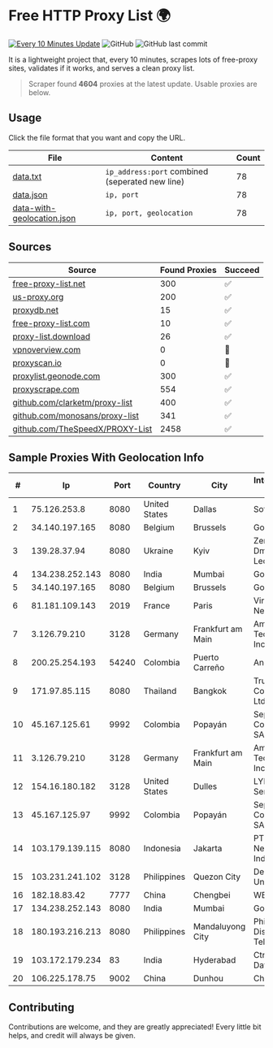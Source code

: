 
# Free HTTP Proxy List 🌍

[![Every 10 Minutes Update](https://github.com/mertguvencli/http-proxy-list/actions/workflows/main.yml/badge.svg?branch=main)](https://github.com/mertguvencli/http-proxy-list/actions/workflows/main.yml)
![GitHub](https://img.shields.io/github/license/mertguvencli/http-proxy-list)
![GitHub last commit](https://img.shields.io/github/last-commit/mertguvencli/http-proxy-list)

It is a lightweight project that, every 10 minutes, scrapes lots of free-proxy sites, validates if it works, and serves a clean proxy list.


> Scraper found **4604** proxies at the latest update. Usable proxies are below.

## Usage

Click the file format that you want and copy the URL.


|File|Content|Count|
|----|-------|-----|
|[data.txt](https://raw.githubusercontent.com/mertguvencli/http-proxy-list/main/proxy-list/data.txt)|`ip_address:port` combined (seperated new line)|78|
|[data.json](https://raw.githubusercontent.com/mertguvencli/http-proxy-list/main/proxy-list/data.json)|`ip, port`|78|
|[data-with-geolocation.json](https://raw.githubusercontent.com/mertguvencli/http-proxy-list/main/proxy-list/data-with-geolocation.json)|`ip, port, geolocation`|78|

## Sources

|Source|Found Proxies|Succeed|
|------|-------------|-------|
|[free-proxy-list.net](https://free-proxy-list.net)|300|✅|
|[us-proxy.org](https://www.us-proxy.org)|200|✅|
|[proxydb.net](http://proxydb.net)|15|✅|
|[free-proxy-list.com](https://free-proxy-list.com/?page=&port=&type%5B%5D=http&type%5B%5D=https&up_time=0&search=Search)|10|✅|
|[proxy-list.download](https://www.proxy-list.download/HTTP)|26|✅|
|[vpnoverview.com](https://vpnoverview.com/privacy/anonymous-browsing/free-proxy-servers)|0|🚫|
|[proxyscan.io](https://www.proxyscan.io)|0|🚫|
|[proxylist.geonode.com](https://proxylist.geonode.com/api/proxy-list?limit=300&page=1&sort_by=lastChecked&sort_type=desc&protocols=http,https)|300|✅|
|[proxyscrape.com](https://api.proxyscrape.com/v2/?request=displayproxies&protocol=http&timeout=10000&country=all&ssl=all&anonymity=all)|554|✅|
|[github.com/clarketm/proxy-list](https://raw.githubusercontent.com/clarketm/proxy-list/master/proxy-list-raw.txt)|400|✅|
|[github.com/monosans/proxy-list](https://raw.githubusercontent.com/monosans/proxy-list/main/proxies/http.txt)|341|✅|
|[github.com/TheSpeedX/PROXY-List](https://raw.githubusercontent.com/TheSpeedX/PROXY-List/master/http.txt)|2458|✅|


## Sample Proxies With Geolocation Info

|#|Ip|Port|Country|City|Internet Service Provider|
|-|--|----|-------|----|-------------------------|
|1|75.126.253.8|8080|United States|Dallas|SoftLayer|
|2|34.140.197.165|8080|Belgium|Brussels|Google LLC|
|3|139.28.37.94|8080|Ukraine|Kyiv|Zemlyaniy Dmitro Leonidovich|
|4|134.238.252.143|8080|India|Mumbai|Google LLC|
|5|34.140.197.165|8080|Belgium|Brussels|Google LLC|
|6|81.181.109.143|2019|France|Paris|Virtono Networks SRL|
|7|3.126.79.210|3128|Germany|Frankfurt am Main|Amazon Technologies Inc.|
|8|200.25.254.193|54240|Colombia|Puerto Carreño|Andinet ON Line|
|9|171.97.85.115|8080|Thailand|Bangkok|True Internet Corporation CO. Ltd.|
|10|45.167.125.61|9992|Colombia|Popayán|Sepcom Comunicaciones SAS|
|11|3.126.79.210|3128|Germany|Frankfurt am Main|Amazon Technologies Inc.|
|12|154.16.180.182|3128|United States|Dulles|LYIT Internet Services|
|13|45.167.125.97|9992|Colombia|Popayán|Sepcom Comunicaciones SAS|
|14|103.179.139.115|8080|Indonesia|Jakarta|PT. Fiber Networks Indonesia|
|15|103.231.241.102|3128|Philippines|Quezon City|De La Salle University|
|16|182.18.83.42|7777|China|Chengbei|WEEK|
|17|134.238.252.143|8080|India|Mumbai|Google LLC|
|18|180.193.216.213|8080|Philippines|Mandaluyong City|Philippine Long Distance Telephone Co.|
|19|103.172.179.234|83|India|Hyderabad|CtrlS Datacenters Ltd.|
|20|106.225.178.75|9002|China|Dunhou|China Telecom|



## Contributing

Contributions are welcome, and they are greatly appreciated! Every
little bit helps, and credit will always be given.

